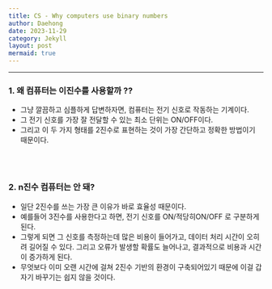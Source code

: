 ```yaml
---
title: CS - Why computers use binary numbers
author: Daehong
date: 2023-11-29
category: Jekyll
layout: post
mermaid: true
---
```


<hr>

### 1. 왜 컴퓨터는 이진수를 사용할까 ??
* 그냥 깔끔하고 심플하게 답변하자면, 컴퓨터는 전기 신호로 작동하는 기계이다.
* 그 전기 신호를 가장 잘 전달할 수 있는 최소 단위는 ON/OFF이다.
* 그리고 이 두 가지 형태를 2진수로 표현하는 것이 가장 간단하고 정확한 방법이기 때문이다.

<br>
<br>

### 2. n진수 컴퓨터는 안 돼?
* 일단 2진수를 쓰는 가장 큰 이유가 바로 효율성 때문이다.
* 예를들어 3진수를 사용한다고 하면, 전기 신호를 ON/적당히ON/OFF 로 구분하게 된다.
* 그렇게 되면 그 신호를 측정하는데 많은 비용이 들어가고, 데이터 처리 시간이 오히려 길어질 수 있다. 그리고 오류가 발생할 확률도 늘어나고, 결과적으로 비용과 시간이 증가하게 된다.
* 무엇보다 이미 오랜 시간에 걸쳐 2진수 기반의 환경이 구축되어있기 때문에 이걸 갑자기 바꾸기는 쉽지 않을 것이다.

<br>
<br>
<br>
<br>
<br>